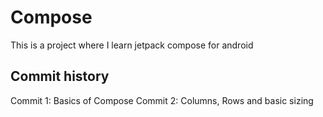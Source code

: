 # Compose
This is a project where I learn jetpack compose for android

## Commit history

Commit 1: Basics of Compose
Commit 2: Columns, Rows and basic sizing